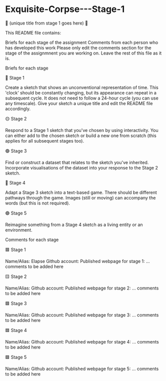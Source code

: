# Exquisite-Corpse---Stage-1
🔻 (unique title from stage 1 goes here) 🔻

This README file contains:

Briefs for each stage of the assignment
Comments from each person who has developed this work
Please only edit the comments section for the stage of the assignmnent you are working on. Leave the rest of this file as it is.

Briefs for each stage

🔴 Stage 1

Create a sketch that shows an unconventional representation of time. This 'clock' should be constantly changing, but its appearance can repeat in a subsequent cycle. It does not need to follow a 24-hour cycle (you can use any timescale). Give your sketch a unique title and edit the README file accordingly.

🟡 Stage 2

Respond to a Stage 1 sketch that you've chosen by using interactivity. You can either add to the chosen sketch or build a new one from scratch (this applies for all subsequent stages too).

🟢 Stage 3

Find or construct a dataset that relates to the sketch you've inherited. Incorporate visualisations of the dataset into your response to the Stage 2 sketch.

🔵 Stage 4

Adapt a Stage 3 sketch into a text-based game. There should be different pathways through the game. Images (still or moving) can accompany the words (but this is not required).

🟣 Stage 5

Reimagine something from a Stage 4 sketch as a living entity or an environment.

Comments for each stage

🟥 Stage 1

Name/Alias: Elapse
Github account:
Published webpage for stage 1:
... comments to be added here

🟨 Stage 2

Name/Alias:
Github account:
Published webpage for stage 2:
... comments to be added here

🟩 Stage 3

Name/Alias:
Github account:
Published webpage for stage 3:
... comments to be added here

🟦 Stage 4

Name/Alias:
Github account:
Published webpage for stage 4:
... comments to be added here

🟪 Stage 5

Name/Alias:
Github account:
Published webpage for stage 5:
... comments to be added here
